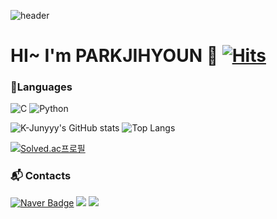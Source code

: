 ![header](https://capsule-render.vercel.app/api?type=Waving&color=e49797&height=170&section=header&fontSize=50&animation=fadeIn)
# HI~ I'm PARKJIHYOUN 🙂  [![Hits](https://hits.seeyoufarm.com/api/count/incr/badge.svg?url=https%3A%2F%2Fgithub.com%2Fparkjihyoun&count_bg=%23FF9494&title_bg=%23464646&icon=googlekeep.svg&icon_color=%23FF9F9F&title=hits&edge_flat=false)](https://hits.seeyoufarm.com)

### 💪Languages
![C](https://img.shields.io/badge/C-A8B9CC?style=flat-square&logo=C&logoColor=black)
![Python](https://img.shields.io/badge/python-3776AB?style=flat-square&logo=Python&logoColor=black)


![K-Junyyy's GitHub stats](https://github-readme-stats.vercel.app/api?username=parkjihyoun&show_icons=true&theme=dracula) 
![Top Langs](https://github-readme-stats.vercel.app/api/top-langs/?username=parkjihyoun&layout=compact&theme=dracula)

[![Solved.ac프로필](http://mazassumnida.wtf/api/generate_badge?boj=jihyoun2002)](https://solved.ac/jihyoun2002)


### :mailbox_with_mail: Contacts
[![Naver Badge](https://img.shields.io/badge/Naver-03C75A?style=flat-square&logo=Naver&logoColor=white&link=mailto:rlatngus1691@naver.com)](mailto:jihyoun2002@naver.com)
 <img src="https://img.shields.io/badge/github-181717?style=for-the-badge&logo=github&logoColor=white">
 <a href="https://www.notion.so/88c35ffcea354c37af09ec32380cd7f8?pvs=4)https://www.notion.so/88c35ffcea354c37af09ec32380cd7f8?pvs=4)"><img src="https://img.shields.io/badge/Notion-000000?style=flat-square&logo=Notion&logoColor=white&link=https://www.notion.so/88c35ffcea354c37af09ec32380cd7f8?pvs=4)https://www.notion.so/88c35ffcea354c37af09ec32380cd7f8?pvs=4"/></a>

